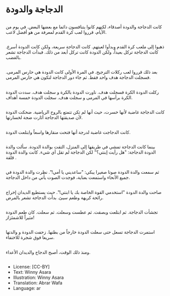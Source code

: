 #  الدجاجة والدودة

##
كانت الدجاجة والدودة أصدقاء، لكنهم كانوا يتنافسون دائما مع بعضها البعض. في يوم من الأيام، قرروا لعب كرة القدم لمعرفة من هو أفضل لاعب.

##
ذهبوا إلى ملعب كرة القدم وبدأوا لعبتهم. كانت الدجاجة سريعة، ولكن كانت الدودة أسرع. كانت الدجاجة تركل بعيداً، ولكن الدودة كانت تركل أبعد من ذلك. فبدأت الدجاجة تشعر بالغضب.

##
بعد ذلك قرروا لعب ركلات الترجيح. في المرة الأولى كانت الدودة هي حارس المرمى. فسجلت   الدجاجة هدف واحد فقط. ثم جاء دور الدجاجة لتكون هي حارس المرمى.

##
ركلت الدودة الكرة فسجلت هدف. ناورت الدودة بالكرة و سجلت هدف. سددت الدودة الكرة برأسها في المرمى و سجلت هدف. سجلت الدودة خمسة أهداف.

##
كانت الدجاجة غاضبة لأنها خسرت، حيث أنها لم تكن تتمتع بالروح الرياضية. ضحكت الدودة لأن صديقتها الدجاجة أثارت ضجة لخسارتها.

##
كانت الدجاجت غاضبة لدرجة أنها فتحت منقارها واسعاً وابتلعت الدودة.

##
بينما كانت الدجاجة تمشي في طريقها إلى المنزل، التقت بوالدة الدودة. سألت والدة الدودة الدجاجة: "هل رأيت إبنتي؟" لكن الدجاجة لم تقل أي شيء. كانت والدة الدودة قلقة .

##
ثم سمعت والدة الدودة صوتا صغيرا يبكي: "ساعديني يا أمي!". نظرت والدة الدودة في جميع الأنحاء واستمعت بعناية، فوجدت الصوت يأتي من داخل الدجاجة.

##
صاحت والدة الدودة "استخدمي القوة الخاصة بك يا ابنتي!". حيث يستطيع الديدان إخراج رائحة كريهة وطعم سيئ. بدأت الدجاجة تشعر بالمرض.

##
تجشأت الدجاجة. ثم ابتلعت وبصقت. ثم عطست وسعلت. ثم سعلت. كان طعم الدودة مثيراً للاشمئزاز!

##
استمرت الدجاجة تسعل حتى سعلت الدودة خارجاً من بطنها. زحفت الدودة و والدتها  سريعا فوق شجرة للاختفاء.

##
ومنذ ذلك الوقت، أصبح الدجاج والديدان الأعداء.

##
* License: [CC-BY]
* Text: Winny Asara
* Illustration: Winny Asara
* Translation: Abrar Wafa
* Language: ar

